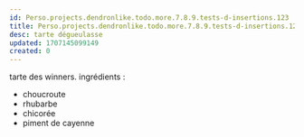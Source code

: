 ```yaml
---
id: Perso.projects.dendronlike.todo.more.7.8.9.tests-d-insertions.123
title: Perso.projects.dendronlike.todo.more.7.8.9.tests-d-insertions.123
desc: tarte dégueulasse
updated: 1707145099149
created: 0
---
```


tarte des winners.
ingrédients : 
 - choucroute
 - rhubarbe
 - chicorée
 - piment de cayenne
